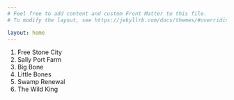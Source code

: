 ```yaml
---
# Feel free to add content and custom Front Matter to this file.
# To modify the layout, see https://jekyllrb.com/docs/themes/#overriding-theme-defaults

layout: home
---
```

1. Free Stone City
2. Sally Port Farm
3. Big Bone
4. Little Bones
5. Swamp Renewal
6. The Wild King
